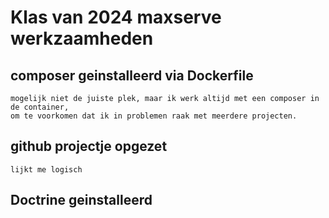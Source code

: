 # Klas van 2024 maxserve werkzaamheden

## composer geinstalleerd via Dockerfile
    mogelijk niet de juiste plek, maar ik werk altijd met een composer in de container, 
    om te voorkomen dat ik in problemen raak met meerdere projecten.

## github projectje opgezet
    lijkt me logisch

## Doctrine geinstalleerd 

